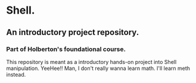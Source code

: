 # Shell.
## An introductory project repository.
### Part of Holberton's foundational course.
This repository is meant as a introductory hands-on project into Shell manipulation.
YeeHee!!
Man, I don't really wanna learn math. I'll learn meth instead.


